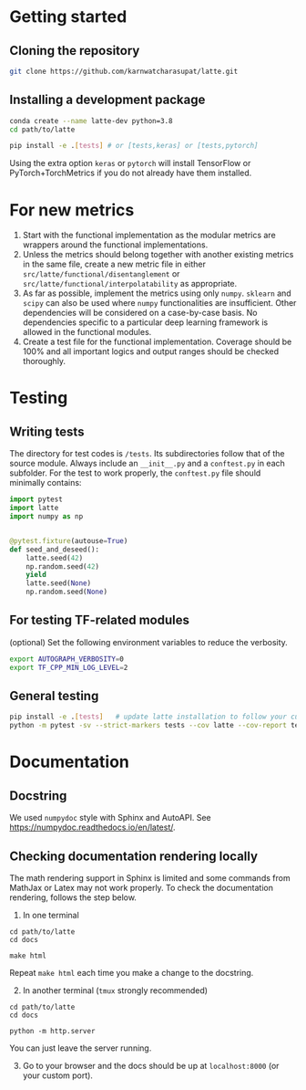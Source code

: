 # Getting started

## Cloning the repository
```bash
git clone https://github.com/karnwatcharasupat/latte.git
```

## Installing a development package
```bash
conda create --name latte-dev python=3.8
cd path/to/latte

pip install -e .[tests] # or [tests,keras] or [tests,pytorch]
```

Using the extra option `keras` or `pytorch` will install TensorFlow or PyTorch+TorchMetrics if you do not already have them installed.

# For new metrics

1. Start with the functional implementation as the modular metrics are wrappers around the functional implementations.
2. Unless the metrics should belong together with another existing metrics in the same file, create a new metric file in either `src/latte/functional/disentanglement` or `src/latte/functional/interpolatability` as appropriate. 
4. As far as possible, implement the metrics using only `numpy`. `sklearn` and `scipy` can also be used where `numpy` functionalities are insufficient. Other dependencies will be considered on a case-by-case basis. No dependencies specific to a particular deep learning framework is allowed in the functional modules. 
5. Create a test file for the functional implementation. Coverage should be 100% and all important logics and output ranges should be checked thoroughly.

# Testing

## Writing tests

The directory for test codes is `/tests`. Its subdirectories follow that of the source module. Always include an `__init__.py` and a `conftest.py` in each subfolder. For the test to work properly, the `conftest.py` file should minimally contains:
```python
import pytest
import latte
import numpy as np


@pytest.fixture(autouse=True)
def seed_and_deseed():
    latte.seed(42)
    np.random.seed(42)
    yield
    latte.seed(None)
    np.random.seed(None)
```

## For testing TF-related modules
(optional) Set the following environment variables to reduce the verbosity.
```bash
export AUTOGRAPH_VERBOSITY=0
export TF_CPP_MIN_LOG_LEVEL=2
```

## General testing
```bash
pip install -e .[tests]   # update latte installation to follow your current code.
python -m pytest -sv --strict-markers tests --cov latte --cov-report term-missing
```


# Documentation

## Docstring
We used `numpydoc` style with Sphinx and AutoAPI. See https://numpydoc.readthedocs.io/en/latest/.

## Checking documentation rendering locally

The math rendering support in Sphinx is limited and some commands from MathJax or Latex may not work properly. To check the documentation rendering, follows the step below.

1. In one terminal
```
cd path/to/latte
cd docs

make html
```
Repeat `make html` each time you make a change to the docstring.

2. In another terminal (`tmux` strongly recommended)
```
cd path/to/latte
cd docs

python -m http.server
```
You can just leave the server running.

3. Go to your browser and the docs should be up at `localhost:8000` (or your custom port).

